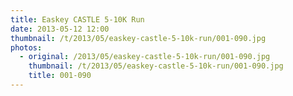 ```yaml
---
title: Easkey CASTLE 5-10K Run
date: 2013-05-12 12:00
thumbnail: /t/2013/05/easkey-castle-5-10k-run/001-090.jpg
photos:
  - original: /2013/05/easkey-castle-5-10k-run/001-090.jpg
    thumbnail: /t/2013/05/easkey-castle-5-10k-run/001-090.jpg
    title: 001-090
---
```

